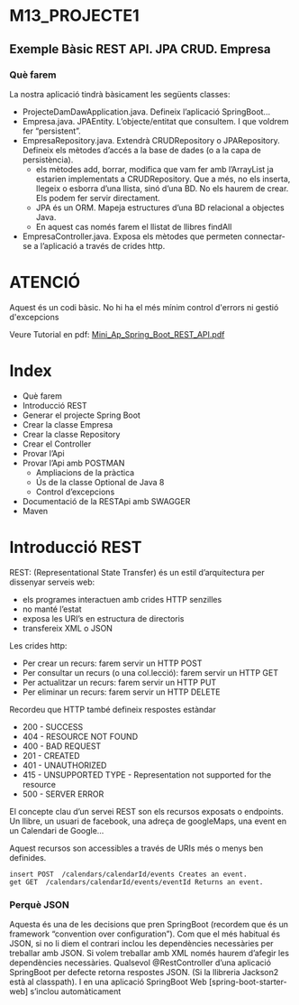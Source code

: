 # M13_PROJECTE1

## Exemple Bàsic REST API. JPA CRUD. Empresa
### Què farem
La nostra aplicació tindrà bàsicament les següents classes:
- ProjecteDamDawApplication.java. Defineix l’aplicació SpringBoot...
- Empresa.java. JPAEntity. L’objecte/entitat que consultem. I que voldrem fer “persistent”.
- EmpresaRepository.java. Extendrà CRUDRepository o JPARepository. Defineix els mètodes d’accés a la base de dades (o a la capa de persistència).
   - els mètodes add, borrar, modifica que vam fer amb l’ArrayList ja estarien implementats a CRUDRepository. Que a més, no els inserta, llegeix o esborra d’una llista, sinó d’una BD. No els haurem de crear. Els podem fer servir directament.
   - JPA és un ORM. Mapeja estructures d’una BD relacional a objectes Java.
   - En aquest cas només farem el llistat de llibres findAll
- EmpresaController.java. Exposa els mètodes que permeten connectar-se a l’aplicació a través de crides http. 

# ATENCIÓ
Aquest és un codi bàsic. No hi ha el més mínim control d'errors ni gestió d'excepcions



Veure Tutorial en pdf: [Mini_Ap_Spring_Boot_REST_API.pdf](Mini_Ap_Spring_Boot_REST_API.pdf)


# Index
- Què farem	
- Introducció REST	
- Generar el projecte Spring Boot	
- Crear la classe Empresa	
- Crear la classe Repository	
- Crear el Controller	
- Provar l’Api	
- Provar l’Api amb POSTMAN	
   - Ampliacions de la pràctica
   - Ús de la classe Optional de Java 8	
   - Control d’excepcions	
- Documentació de la RESTApi amb SWAGGER	
- Maven



# Introducció REST
REST: (Representational State Transfer) és un estil d’arquitectura per dissenyar serveis web: 
- els programes interactuen amb crides HTTP senzilles
- no manté l’estat
- exposa les URI’s en estructura de directoris
- transfereix XML o JSON

Les crides http:
- Per crear un recurs: farem servir un HTTP POST 
- Per consultar un recurs (o una col.lecció): farem servir un HTTP GET 
- Per actualitzar un recurs: farem servir un HTTP PUT
- Per eliminar un recurs: farem servir un HTTP DELETE 

Recordeu  que HTTP també defineix respostes estàndar
- 200 - SUCCESS
- 404 - RESOURCE NOT FOUND
- 400 - BAD REQUEST
- 201 - CREATED
- 401 - UNAUTHORIZED
- 415 - UNSUPPORTED TYPE - Representation not supported for the resource
- 500 - SERVER ERROR

El concepte clau d’un servei REST son els recursos exposats o endpoints. Un llibre, un usuari de facebook, una adreça de googleMaps, una event en un Calendari de Google… 

Aquest recursos son accessibles a través de URIs més o menys ben definides.
```
insert POST  /calendars/calendarId/events Creates an event. 
get GET  /calendars/calendarId/events/eventId Returns an event. 
```


### Perquè JSON
Aquesta és una de les decisions que pren SpringBoot (recordem que és un framework “convention over configuration”). Com que el més habitual és JSON, si no li diem el contrari inclou les dependències necessàries per treballar amb JSON. Si volem treballar amb XML només haurem d’afegir les dependències necessàries.
Qualsevol @RestController d’una aplicació SpringBoot per defecte retorna respostes JSON. (Si la llibreria Jackson2 està al classpath). I en una aplicació SpringBoot Web [spring-boot-starter-web] s’inclou automàticament
